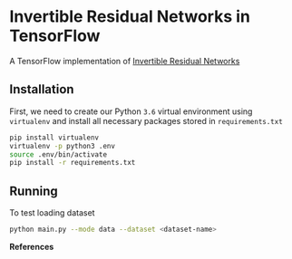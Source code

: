 # Invertible Residual Networks in TensorFlow
A TensorFlow implementation of [Invertible Residual Networks](https://arxiv.org/abs/1811.00995)

## Installation
First, we need to create our Python `3.6` virtual environment using `virtualenv` and install all necessary packages stored in `requirements.txt`
```bash
pip install virtualenv
virtualenv -p python3 .env
source .env/bin/activate
pip install -r requirements.txt
```

## Running
To test loading dataset 
```bash
python main.py --mode data --dataset <dataset-name>
```

**References**